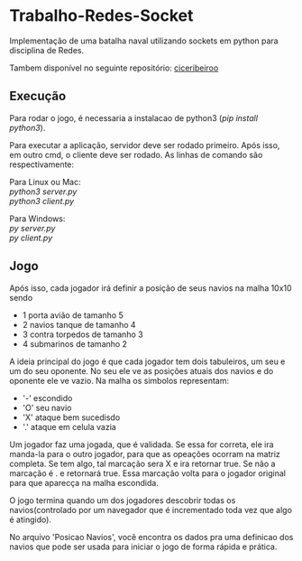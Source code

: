 # Trabalho-Redes-Socket

Implementação de uma batalha naval utilizando sockets em python para disciplina de Redes.

Tambem disponível no seguinte repositório: [ciceribeiroo](https://github.com/ciceribeiroo/Trabalho-Redes-Socket) 

## Execução

Para rodar o jogo, é necessaria a instalacao de python3 (*pip install python3*).

Para executar a aplicação, servidor deve ser rodado primeiro. Após isso, em outro cmd, o cliente deve ser rodado. As linhas de comando são respectivamente:

Para Linux ou Mac: <br> 
*python3 server.py*<br>
*python3 client.py* <br>

Para Windows: <br>
*py server.py*<br>
*py client.py*<br>

## Jogo

Após isso, cada jogador irá definir a posição de seus navios na malha 10x10 sendo
  - 1 porta avião de tamanho 5
  - 2 navios tanque de tamanho 4
  - 3 contra torpedos de tamanho 3
  - 4 submarinos de tamanho 2

A ideia principal do jogo é que cada jogador tem dois tabuleiros, um seu e um do seu oponente. No seu ele ve as posições atuais dos navios e do oponente ele ve vazio. Na malha os simbolos representam:
  - '-' escondido
  - 'O' seu navio
  - 'X' ataque bem sucedisdo
  - '.' ataque em celula vazia
  
Um jogador faz uma jogada, que é validada. Se essa for correta, ele ira manda-la para o outro jogador, para que as opeações ocorram na matriz completa. Se tem algo, tal marcação sera X e ira retornar true. Se não a marcação é . e retornará true.  Essa marcação volta para o jogador original para que aparecça na malha escondida.

O jogo termina quando um dos jogadores descobrir todas os navios(controlado por um navegador que é incrementado toda vez que algo é atingido).

No arquivo 'Posicao Navios', você encontra os dados pra uma definicao dos navios que pode ser usada para iniciar o jogo de forma rápida e prática.
